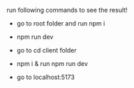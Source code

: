 run following commands to see the result!
- go to root folder and run npm i
- npm run dev

- go to cd client folder
- npm i & run npm run dev

- go to localhost:5173 
